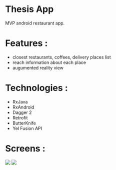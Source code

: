 # Thesis App
MVP android restaurant app. 

# Features : 
- closest restaurants, coffees, delivery places list
- reach information about each place
- augumented reality view


# Technologies : 
- RxJava
- RxAndroid
- Dagger 2
- Retrofit
- ButterKnife
- Yel Fusion API

# Screens : 
<img src = "https://github.com/PPiedel/Thesis/blob/master/screen1.png"/>
<img src = "https://github.com/PPiedel/Thesis/blob/master/screen2.png"/>
